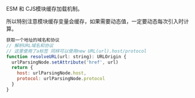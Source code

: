 ESM 和 CJS模块缓存加载机制。

所以特别注意模块缓存变量会缓存，如果需要动态值，一定要动态每次引入时计算。


``` js
获取一个地址的域名和协议
// 解析URL域名和协议
// 这里使用了a标签 同样可以使用new URL(url).host/protocol
function resolveURL(url: string): URLOrigin {
  urlParsingNode.setAttribute('href', url)
  return {
    host: urlParsingNode.host,
    protocol: urlParsingNode.protocol
  }
}
```